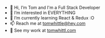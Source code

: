 - 👋 Hi, I’m Tom and I'm a Full Stack Developer
- 👀 I’m interested in EVERYTHING
- 🌱 I’m currently learning React & Redux :O 
- 📫 Reach me at tomwhittle@hey.com
- 👾 See my work at <a href="https://tomwhittl.com/" target="_blank">tomwhittl.com</a>

